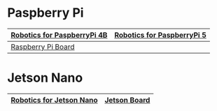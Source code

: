 #  Paspberry Pi


| [Robotics for PaspberryPi 4B](./RaspberryPi/raspberrypi_4b_robotics.md) | [Robotics for PaspberryPi 5](./RaspberryPi/raspberrypi_5_robotics.md) |
|-------------------------------------------------------------------------|-----------------------------------------------------------------------|
| [Raspberry Pi Board](source/RaspberryPi/raspberry_pi_board.md)          |                                                                       |



#  Jetson Nano


| [Robotics for Jetson Nano]() | [Jetson Board]() |
| ------------------------------------------------------------ | ------------------------------------------------------------ |